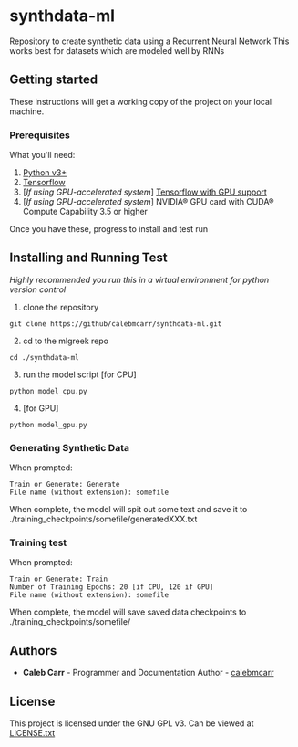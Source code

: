 # synthdata-ml
Repository to create synthetic data using a Recurrent Neural Network
This works best for datasets which are modeled well by RNNs
## Getting started
These instructions will get a working copy of the project on your local machine.
### Prerequisites
What you'll need:
1. [Python v3+](https://www.python.org/downloads/)
2. [Tensorflow](https://www.tensorflow.org/install)
3. [*If using GPU-accelerated system*] [Tensorflow with GPU support](https://www.tensorflow.org/install/gpu)
4. [*If using GPU-accelerated system*] NVIDIA® GPU card with CUDA® Compute Capability 3.5 or higher

Once you have these, progress to install and test run
## Installing and Running Test 
*Highly recommended you run this in a virtual environment for python version control*
1. clone the repository
```
git clone https://github/calebmcarr/synthdata-ml.git
```
2. cd to the mlgreek repo
```
cd ./synthdata-ml
```
3. run the model script
[for CPU]
```
python model_cpu.py
```
4. [for GPU]
```
python model_gpu.py
```
### Generating Synthetic Data
When prompted:
```
Train or Generate: Generate
File name (without extension): somefile
```
When complete, the model will spit out some text and save it to ./training_checkpoints/somefile/generatedXXX.txt
### Training test
When prompted:
```
Train or Generate: Train
Number of Training Epochs: 20 [if CPU, 120 if GPU]
File name (without extension): somefile
```
When complete, the model will save saved data checkpoints to ./training_checkpoints/somefile/
## Authors
* **Caleb Carr** - Programmer and Documentation Author - [calebmcarr](https://github.com/calebmcarr)
## License
This project is licensed under the GNU GPL v3.  Can be viewed at [LICENSE.txt](LICENSE.txt)


